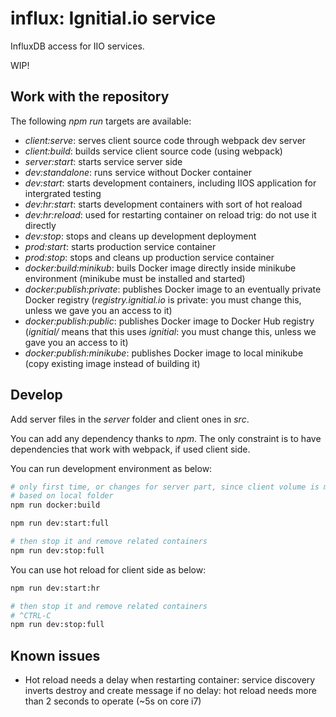 # influx: Ignitial.io service

InfluxDB access for IIO services.

WIP!

## Work with the repository

The following _npm run_ targets are available:  
- _client:serve_: serves client source code through webpack dev server
- _client:build_: builds service client source code (using webpack)
- _server:start_: starts service server side
- _dev:standalone_: runs service without Docker container
- _dev:start_: starts development containers, including IIOS application for intergrated testing
- _dev:hr:start_: starts development containers with sort of hot reaload
- _dev:hr:reload_: used for restarting container on reload trig: do not use it directly
- _dev:stop_: stops and cleans up development deployment
- _prod:start_: starts production service container
- _prod:stop_: stops and cleans up production service container
- _docker:build:minikub_: buils Docker image directly inside minikube environment (minikube must be installed and started)
- _docker:publish:private_: publishes Docker image to an eventually private Docker registry (_registry.ignitial.io_
  is private: you must change this, unless we gave you an access to it)  
- _docker:publish:public_: publishes Docker image to Docker Hub registry (_ignitial/_
  means that this uses _ignitial_: you must change this, unless we gave you an access to it)
- _docker:publish:minikube_: publishes Docker image to local minikube (copy existing image instead of building it)

## Develop

Add server files in the _server_ folder and client ones in _src_.

You can add any dependency thanks to _npm_. The only constraint is to have
dependencies that work with webpack, if used client side.

You can run development environment as below:

```bash
# only first time, or changes for server part, since client volume is mounted
# based on local folder
npm run docker:build

npm run dev:start:full

# then stop it and remove related containers
npm run dev:stop:full
```

You can use hot reload for client side as below:

```bash
npm run dev:start:hr

# then stop it and remove related containers
# ^CTRL-C
npm run dev:stop:full
```

## Known issues

- Hot reload needs a delay when restarting container: service discovery inverts
destroy and create message if no delay: hot reload needs more than 2 seconds to
operate (~5s on core i7)

